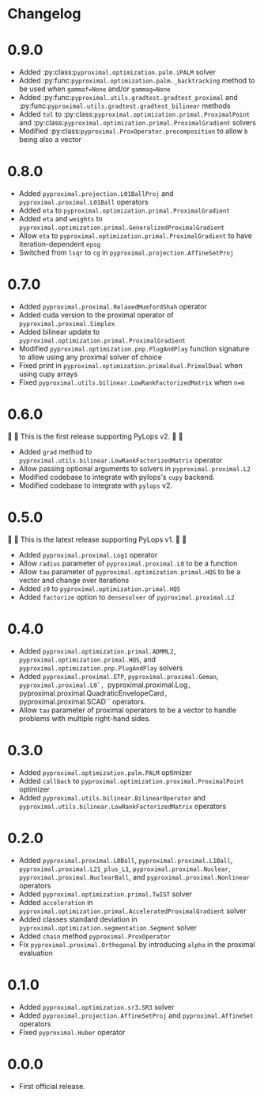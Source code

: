 Changelog
=========

# 0.9.0

* Added :py:class:`pyproximal.optimization.palm.iPALM` solver
* Added :py:func:`pyproximal.optimization.palm._backtracking` method to be used when `gammaf=None` and/or `gammag=None`
* Added :py:func:`pyproximal.utils.gradtest.gradtest_proximal` and :py:func:`pyproximal.utils.gradtest.gradtest_bilinear` methods
* Added `tol` to :py:class:`pyproximal.optimization.primal.ProximalPoint` and
  :py:class:`pyproximal.optimization.primal.ProximalGradient` solvers
* Modified :py:class:`pyproximal.ProxOperator.precomposition` to allow `b` being also a vector


# 0.8.0

* Added ``pyproximal.projection.L01BallProj`` and ``pyproximal.proximal.L01Ball`` operators
* Added ``eta`` to ``pyproximal.optimization.primal.ProximalGradient``
* Added ``eta`` and ``weights`` to ``pyproximal.optimization.primal.GeneralizedProximalGradient``
* Allow ``eta`` to ``pyproximal.optimization.primal.ProximalGradient`` to have iteration-dependent ``epsg``
* Switched from ``lsqr`` to ``cg`` in ``pyproximal.projection.AffineSetProj``

# 0.7.0

* Added ``pyproximal.proximal.RelaxedMumfordShah`` operator
* Added cuda version to the proximal operator of ``pyproximal.proximal.Simplex`` 
* Added bilinear update to ``pyproximal.optimization.primal.ProximalGradient``
* Modified ``pyproximal.optimization.pnp.PlugAndPlay`` function signature to allow using any proximal solver of choice
* Fixed print in ``pyproximal.optimization.primaldual.PrimalDual`` when using cupy arrays
* Fixed ``pyproximal.utils.bilinear.LowRankFactorizedMatrix`` when ``n=m``

# 0.6.0

:vertical_traffic_light: :vertical_traffic_light: This is the first release supporting PyLops v2.
:vertical_traffic_light: :vertical_traffic_light:

* Added ``grad`` method to ``pyproximal.utils.bilinear.LowRankFactorizedMatrix`` operator
* Allow passing optional arguments to solvers in ``pyproximal.proximal.L2``
* Modified codebase to integrate with pylops's ``cupy`` backend.
* Modified codebase to integrate with ``pylops`` v2.

# 0.5.0

:vertical_traffic_light: :vertical_traffic_light: This is the latest release supporting PyLops v1.
:vertical_traffic_light: :vertical_traffic_light:

* Added ``pyproximal.proximal.Log1`` operator
* Allow ``radius`` parameter of ``pyproximal.proximal.L0`` to be a function
* Allow ``tau`` parameter of ``pyproximal.optimization.primal.HQS`` to be a vector
  and change over iterations
* Added ``z0`` to ``pyproximal.optimization.primal.HQS``
* Added ``factorize`` option to ``densesolver`` of ``pyproximal.proximal.L2``

# 0.4.0
* Added ``pyproximal.optimization.primal.ADMML2``,
  `pyproximal.optimization.primal.HQS`,
  and ``pyproximal.optimization.pnp.PlugAndPlay`` solvers
* Added ``pyproximal.proximal.ETP``, ``pyproximal.proximal.Geman``,
  ``pyproximal.proximal.L0`, ``pyproximal.proximal.Log``,
  ``pyproximal.proximal.QuadraticEnvelopeCard``, ``pyproximal.proximal.SCAD``
  operators.
* Allow ``tau`` parameter of proximal operators to be a vector to handle problems with
  multiple right-hand sides.

# 0.3.0
* Added ``pyproximal.optimization.palm.PALM`` optimizer
* Added ``callback`` to ``pyproximal.optimization.proximal.ProximalPoint`` 
  optimizer
* Added ``pyproximal.utils.bilinear.BilinearOperator`` and 
  ``pyproximal.utils.bilinear.LowRankFactorizedMatrix`` operators

# 0.2.0
* Added ``pyproximal.proximal.L0Ball``, ``pyproximal.proximal.L1Ball``, 
  ``pyproximal.proximal.L21_plus_L1``, ``pyproximal.proximal.Nuclear``, 
  ``pyproximal.proximal.NuclearBall``, and ``pyproximal.proximal.Nonlinear`` 
  operators
* Added ``pyproximal.optimization.primal.TwIST`` solver
* Added `acceleration` in
  ``pyproximal.optimization.primal.AcceleratedProximalGradient`` solver
* Added classes standard deviation in
  ``pyproximal.optimization.segmentation.Segment`` solver
* Added `chain` method ``pyproximal.ProxOperator``
* Fix ``pyproximal.proximal.Orthogonal`` by introducing `alpha`
  in the proximal evaluation
  
# 0.1.0
* Added ``pyproximal.optimization.sr3.SR3`` solver
* Added ``pyproximal.projection.AffineSetProj`` and
  ``pyproximal.AffineSet`` operators
* Fixed ``pyproximal.Huber`` operator

# 0.0.0
* First official release.

